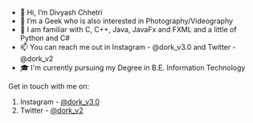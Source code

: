 - 👋 Hi, I’m Divyash Chhetri
- 👀 I’m a Geek who is also interested in Photography/Videography
- 🌱 I am familiar with C, C++, Java, JavaFx and FXML and a little of Python and C#
- 📫 You can reach me out in Instagram - @dork_v3.0 and Twitter - @dork_v2
- 🎓 I'm currently pursuing my Degree in B.E. Information Technology


Get in touch with me on:

1. Instagram - [@dork_v3.0](https://www.instagram.com/dork_v3.0)
2. Twitter - [@dork_v2](https://www.twitter.com/dork_v2)

<!---
divyashC/divyashC is a ✨ special ✨ repository because its `README.md` (this file) appears on your GitHub profile.
You can click the Preview link to take a look at your changes.

- 💞️ I’m looking to collaborate on ...

--->
